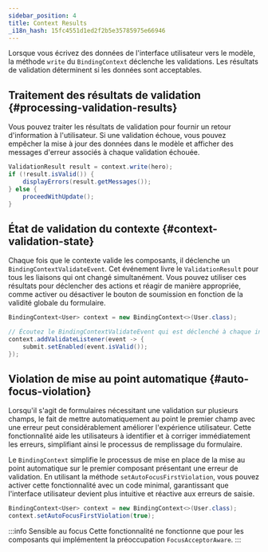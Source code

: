 ```yaml
---
sidebar_position: 4
title: Context Results
_i18n_hash: 15fc4551d1ed2f2b5e35785975e66946
---
```

Lorsque vous écrivez des données de l'interface utilisateur vers le modèle, la méthode `write` du `BindingContext` déclenche les validations. Les résultats de validation déterminent si les données sont acceptables.

## Traitement des résultats de validation {#processing-validation-results}

Vous pouvez traiter les résultats de validation pour fournir un retour d'information à l'utilisateur. Si une validation échoue, vous pouvez empêcher la mise à jour des données dans le modèle et afficher des messages d'erreur associés à chaque validation échouée.

```java
ValidationResult result = context.write(hero);
if (!result.isValid()) {
    displayErrors(result.getMessages());
} else {
    proceedWithUpdate();
}
```

<!-- vale off -->
## État de validation du contexte {#context-validation-state}
<!-- vale on -->

Chaque fois que le contexte valide les composants, il déclenche un `BindingContextValidateEvent`. Cet événement livre le `ValidationResult` pour tous les liaisons qui ont changé simultanément. Vous pouvez utiliser ces résultats pour déclencher des actions et réagir de manière appropriée, comme activer ou désactiver le bouton de soumission en fonction de la validité globale du formulaire.

```java
BindingContext<User> context = new BindingContext<>(User.class);

// Écoutez le BindingContextValidateEvent qui est déclenché à chaque interaction de l'utilisateur.
context.addValidateListener(event -> {
    submit.setEnabled(event.isValid());
});
```

## Violation de mise au point automatique {#auto-focus-violation}

Lorsqu'il s'agit de formulaires nécessitant une validation sur plusieurs champs, le fait de mettre automatiquement au point le premier champ avec une erreur peut considérablement améliorer l'expérience utilisateur. Cette fonctionnalité aide les utilisateurs à identifier et à corriger immédiatement les erreurs, simplifiant ainsi le processus de remplissage du formulaire.

Le `BindingContext` simplifie le processus de mise en place de la mise au point automatique sur le premier composant présentant une erreur de validation. En utilisant la méthode `setAutoFocusFirstViolation`, vous pouvez activer cette fonctionnalité avec un code minimal, garantissant que l'interface utilisateur devient plus intuitive et réactive aux erreurs de saisie.

```java
BindingContext<User> context = new BindingContext<>(User.class);
context.setAutoFocusFirstViolation(true);
```

:::info Sensible au focus
Cette fonctionnalité ne fonctionne que pour les composants qui implémentent la préoccupation `FocusAcceptorAware`.
:::
